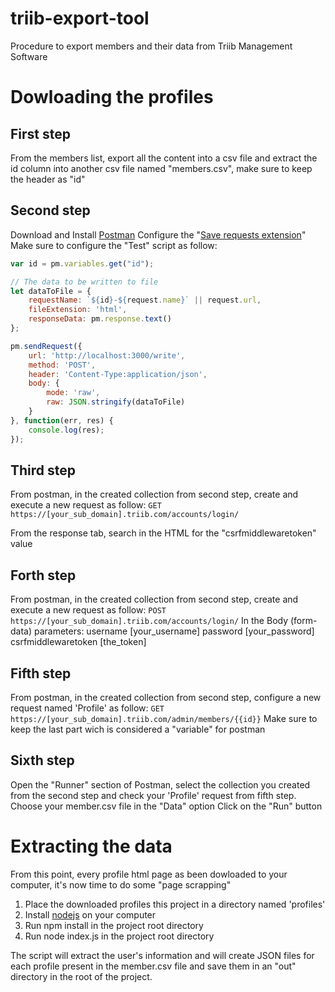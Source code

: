 # triib-export-tool
Procedure to export members and their data from Triib Management Software

# Dowloading the profiles
## First step
From the members list, export all the content into a csv file and extract the id column into another csv file named "members.csv", make sure to keep the header as "id"

## Second step
Download and Install [Postman](https://www.postman.com/)
Configure the "[Save requests extension](https://blog.postman.com/write-to-your-local-file-system-using-a-postman-collection/)"
Make sure to configure the "Test" script as follow:
```javascript
var id = pm.variables.get("id");

// The data to be written to file
let dataToFile = {
    requestName: `${id}-${request.name}` || request.url,
    fileExtension: 'html',
    responseData: pm.response.text()
};

pm.sendRequest({
    url: 'http://localhost:3000/write',
    method: 'POST',
    header: 'Content-Type:application/json',
    body: {
        mode: 'raw',
        raw: JSON.stringify(dataToFile)
    }
}, function(err, res) {
    console.log(res);
});
```

## Third step
From postman, in the created collection from second step, create and execute a new request as follow:
```GET https://[your_sub_domain].triib.com/accounts/login/```

From the response tab, search in the HTML for the "csrfmiddlewaretoken" value

## Forth step
From postman, in the created collection from second step, create and execute a new request as follow:
```POST https://[your_sub_domain].triib.com/accounts/login/```
In the Body (form-data) parameters:
username [your_username]
password [your_password]
csrfmiddlewaretoken [the_token]

## Fifth step
From postman, in the created collection from second step, configure a new request named 'Profile' as follow:
```GET https://[your_sub_domain].triib.com/admin/members/{{id}}```
Make sure to keep the last part wich is considered a "variable" for postman

## Sixth step
Open the "Runner" section of Postman, select the collection you created from the second step and check your 'Profile' request from fifth step.
Choose your member.csv file in the "Data" option
Click on the "Run" button

# Extracting the data
From this point, every profile html page as been dowloaded to your computer, it's now time to do some "page scrapping"

1. Place the downloaded profiles this project in a directory named 'profiles'
1. Install [nodejs](https://nodejs.org/en/) on your computer
1. Run npm install in the project root directory
1. Run node index.js in the project root directory

The script will extract the user's information and will create JSON files for each profile present in the member.csv file and save them in an "out" directory in the root of the project.
